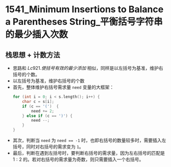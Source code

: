 # 1541_Minimum Insertions to Balance a Parentheses String_平衡括号字符串的最少插入次数

## 栈思想 + 计数方法

- 思路和 $Lc921. 使括号有效的最少添加$ 相似，同样是以左括号为基准，维护右括号的个数。
- 以左括号为基准，维护右括号的个数
- 首先，整体维护右括号需求量 `need` 变量的大框架：
    ```cpp
    for (int i = 0; i < s.length(); i++) {
        char c = s[i];
        if (c == '(')  {
            need += 2;
        } else if (c == ')') {
            need --;
        }
    }
    ```
- 其次，判断当 `need` 为 `need == -1` 时，也即右括号的数量较多时，需要插入左括号，同时对右括号的需求变为 `1`。
- 最后，判断在遇到左括号时，要判断右括号的需求量，因为左右括号的匹配是 $1:2$ 的。若对右括号的需求量为奇数，则只需要插入一个右括号。
